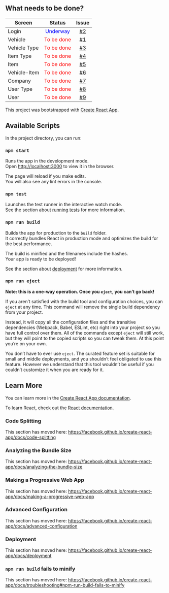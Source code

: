 ## What needs to be done?
| Screen        | Status        | Issue |
| ------------- |:-------------:| :-----:|
| Login         |<font color='blue'>Underway</font> |[#2](https://github.com/georgekaran/checkar-app/issues/2)        
| Vehicle       |<font color='red'>To be done</font>|[#1](https://github.com/georgekaran/checkar-app/issues/1)
| Vehicle Type  |<font color='red'>To be done</font>|[#3](https://github.com/georgekaran/checkar-app/issues/3) |
| Item Type     |<font color='red'>To be done</font>|[#4](https://github.com/georgekaran/checkar-app/issues/4)
| Item          |<font color='red'>To be done</font>|[#5](https://github.com/georgekaran/checkar-app/issues/5)        
| Vehicle-Item  |<font color='red'>To be done</font>|[#6](https://github.com/georgekaran/checkar-app/issues/6)
| Company       |<font color='red'>To be done</font>|[#7](https://github.com/georgekaran/checkar-app/issues/7) |
| User Type     |<font color='red'>To be done</font>|[#8](https://github.com/georgekaran/checkar-app/issues/8) |
| User          |<font color='red'>To be done</font>|[#9](https://github.com/georgekaran/checkar-app/issues/9) |


This project was bootstrapped with [Create React App](https://github.com/facebook/create-react-app).

## Available Scripts

In the project directory, you can run:

### `npm start`

Runs the app in the development mode.<br />
Open [http://localhost:3000](http://localhost:3000) to view it in the browser.

The page will reload if you make edits.<br />
You will also see any lint errors in the console.

### `npm test`

Launches the test runner in the interactive watch mode.<br />
See the section about [running tests](https://facebook.github.io/create-react-app/docs/running-tests) for more information.

### `npm run build`

Builds the app for production to the `build` folder.<br />
It correctly bundles React in production mode and optimizes the build for the best performance.

The build is minified and the filenames include the hashes.<br />
Your app is ready to be deployed!

See the section about [deployment](https://facebook.github.io/create-react-app/docs/deployment) for more information.

### `npm run eject`

**Note: this is a one-way operation. Once you `eject`, you can’t go back!**

If you aren’t satisfied with the build tool and configuration choices, you can `eject` at any time. This command will remove the single build dependency from your project.

Instead, it will copy all the configuration files and the transitive dependencies (Webpack, Babel, ESLint, etc) right into your project so you have full control over them. All of the commands except `eject` will still work, but they will point to the copied scripts so you can tweak them. At this point you’re on your own.

You don’t have to ever use `eject`. The curated feature set is suitable for small and middle deployments, and you shouldn’t feel obligated to use this feature. However we understand that this tool wouldn’t be useful if you couldn’t customize it when you are ready for it.

## Learn More

You can learn more in the [Create React App documentation](https://facebook.github.io/create-react-app/docs/getting-started).

To learn React, check out the [React documentation](https://reactjs.org/).

### Code Splitting

This section has moved here: https://facebook.github.io/create-react-app/docs/code-splitting

### Analyzing the Bundle Size

This section has moved here: https://facebook.github.io/create-react-app/docs/analyzing-the-bundle-size

### Making a Progressive Web App

This section has moved here: https://facebook.github.io/create-react-app/docs/making-a-progressive-web-app

### Advanced Configuration

This section has moved here: https://facebook.github.io/create-react-app/docs/advanced-configuration

### Deployment

This section has moved here: https://facebook.github.io/create-react-app/docs/deployment

### `npm run build` fails to minify

This section has moved here: https://facebook.github.io/create-react-app/docs/troubleshooting#npm-run-build-fails-to-minify
